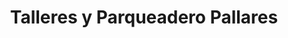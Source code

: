 ---
title: "Talleres y Parqueadero Pallares"
url: /barranquilla/talleres-y-parqueadero-pallares/
shop: reparación de automóviles
---